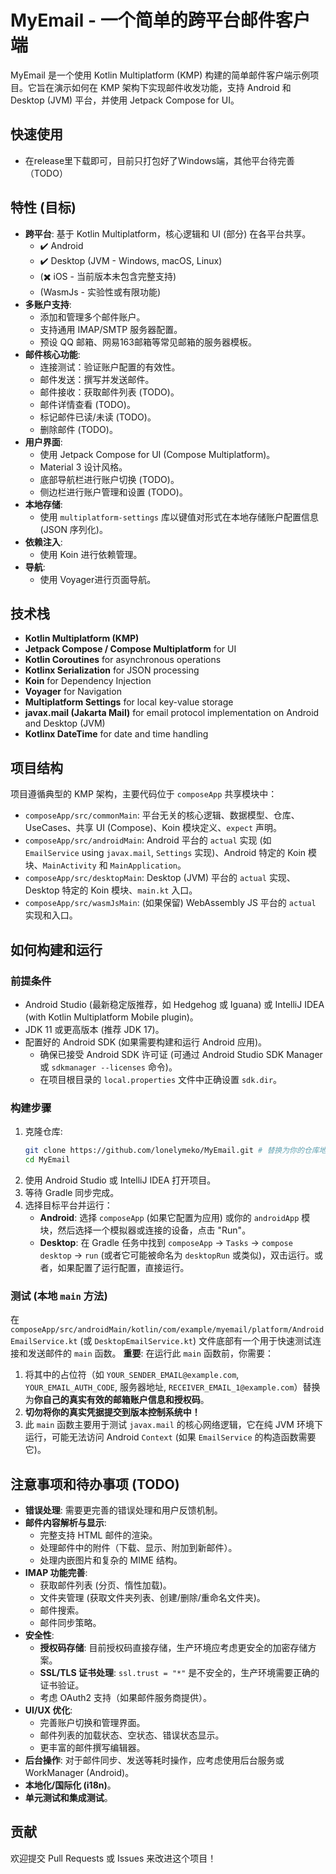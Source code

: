# MyEmail - 一个简单的跨平台邮件客户端

MyEmail 是一个使用 Kotlin Multiplatform (KMP) 构建的简单邮件客户端示例项目。它旨在演示如何在 KMP 架构下实现邮件收发功能，支持 Android 和 Desktop (JVM) 平台，并使用 Jetpack Compose for UI。

## 快速使用
   *   在release里下载即可，目前只打包好了Windows端，其他平台待完善（TODO）

## 特性 (目标)

*   **跨平台**: 基于 Kotlin Multiplatform，核心逻辑和 UI (部分) 在各平台共享。
    *   :heavy_check_mark: Android
    *   :heavy_check_mark: Desktop (JVM - Windows, macOS, Linux)
    *   (:heavy_multiplication_x: iOS - 当前版本未包含完整支持)
    *   (WasmJs - 实验性或有限功能)
*   **多账户支持**:
    *   添加和管理多个邮件账户。
    *   支持通用 IMAP/SMTP 服务器配置。
    *   预设 QQ 邮箱、网易163邮箱等常见邮箱的服务器模板。
*   **邮件核心功能**:
    *   连接测试：验证账户配置的有效性。
    *   邮件发送：撰写并发送邮件。
    *   邮件接收：获取邮件列表 (TODO)。
    *   邮件详情查看 (TODO)。
    *   标记邮件已读/未读 (TODO)。
    *   删除邮件 (TODO)。
*   **用户界面**:
    *   使用 Jetpack Compose for UI (Compose Multiplatform)。
    *   Material 3 设计风格。
    *   底部导航栏进行账户切换 (TODO)。
    *   侧边栏进行账户管理和设置 (TODO)。
*   **本地存储**:
    *   使用 `multiplatform-settings` 库以键值对形式在本地存储账户配置信息 (JSON 序列化)。
*   **依赖注入**:
    *   使用 Koin 进行依赖管理。
*   **导航**:
    *   使用 Voyager进行页面导航。

## 技术栈

*   **Kotlin Multiplatform (KMP)**
*   **Jetpack Compose / Compose Multiplatform** for UI
*   **Kotlin Coroutines** for asynchronous operations
*   **Kotlinx Serialization** for JSON processing
*   **Koin** for Dependency Injection
*   **Voyager** for Navigation
*   **Multiplatform Settings** for local key-value storage
*   **javax.mail (Jakarta Mail)** for email protocol implementation on Android and Desktop (JVM)
*   **Kotlinx DateTime** for date and time handling

## 项目结构

项目遵循典型的 KMP 架构，主要代码位于 `composeApp` 共享模块中：

*   `composeApp/src/commonMain`: 平台无关的核心逻辑、数据模型、仓库、UseCases、共享 UI (Compose)、Koin 模块定义、`expect` 声明。
*   `composeApp/src/androidMain`: Android 平台的 `actual` 实现 (如 `EmailService` using `javax.mail`, `Settings` 实现)、Android 特定的 Koin 模块、`MainActivity` 和 `MainApplication`。
*   `composeApp/src/desktopMain`: Desktop (JVM) 平台的 `actual` 实现、Desktop 特定的 Koin 模块、`main.kt` 入口。
*   `composeApp/src/wasmJsMain`: (如果保留) WebAssembly JS 平台的 `actual` 实现和入口。

## 如何构建和运行

### 前提条件

*   Android Studio (最新稳定版推荐，如 Hedgehog 或 Iguana) 或 IntelliJ IDEA (with Kotlin Multiplatform Mobile plugin)。
*   JDK 11 或更高版本 (推荐 JDK 17)。
*   配置好的 Android SDK (如果需要构建和运行 Android 应用)。
    *   确保已接受 Android SDK 许可证 (可通过 Android Studio SDK Manager 或 `sdkmanager --licenses` 命令)。
    *   在项目根目录的 `local.properties` 文件中正确设置 `sdk.dir`。

### 构建步骤

1.  克隆仓库:
    ```bash
    git clone https://github.com/lonelymeko/MyEmail.git # 替换为你的仓库地址
    cd MyEmail
    ```
2.  使用 Android Studio 或 IntelliJ IDEA 打开项目。
3.  等待 Gradle 同步完成。
4.  选择目标平台并运行：
    *   **Android**: 选择 `composeApp` (如果它配置为应用) 或你的 `androidApp` 模块，然后选择一个模拟器或连接的设备，点击 "Run"。
    *   **Desktop**: 在 Gradle 任务中找到 `composeApp` -> `Tasks` -> `compose desktop` -> `run` (或者它可能被命名为 `desktopRun` 或类似)，双击运行。或者，如果配置了运行配置，直接运行。

### 测试 (本地 `main` 方法)

在 `composeApp/src/androidMain/kotlin/com/example/myemail/platform/AndroidEmailService.kt` (或 `DesktopEmailService.kt`) 文件底部有一个用于快速测试连接和发送邮件的 `main` 函数。
**重要**: 在运行此 `main` 函数前，你需要：
1.  将其中的占位符（如 `YOUR_SENDER_EMAIL@example.com`, `YOUR_EMAIL_AUTH_CODE`, 服务器地址, `RECEIVER_EMAIL_1@example.com`）替换为**你自己的真实有效的邮箱账户信息和授权码**。
2.  **切勿将你的真实凭据提交到版本控制系统中！**
3.  此 `main` 函数主要用于测试 `javax.mail` 的核心网络逻辑，它在纯 JVM 环境下运行，可能无法访问 Android `Context` (如果 `EmailService` 的构造函数需要它)。

## 注意事项和待办事项 (TODO)

*   **错误处理**: 需要更完善的错误处理和用户反馈机制。
*   **邮件内容解析与显示**:
    *   完整支持 HTML 邮件的渲染。
    *   处理邮件中的附件（下载、显示、附加到新邮件）。
    *   处理内嵌图片和复杂的 MIME 结构。
*   **IMAP 功能完善**:
    *   获取邮件列表 (分页、惰性加载)。
    *   文件夹管理 (获取文件夹列表、创建/删除/重命名文件夹)。
    *   邮件搜索。
    *   邮件同步策略。
*   **安全性**:
    *   **授权码存储**: 目前授权码直接存储，生产环境应考虑更安全的加密存储方案。
    *   **SSL/TLS 证书处理**: `ssl.trust = "*"` 是不安全的，生产环境需要正确的证书验证。
    *   考虑 OAuth2 支持（如果邮件服务商提供）。
*   **UI/UX 优化**:
    *   完善账户切换和管理界面。
    *   邮件列表的加载状态、空状态、错误状态显示。
    *   更丰富的邮件撰写编辑器。
*   **后台操作**: 对于邮件同步、发送等耗时操作，应考虑使用后台服务或 WorkManager (Android)。
*   **本地化/国际化 (i18n)**。
*   **单元测试和集成测试**。

## 贡献

欢迎提交 Pull Requests 或 Issues 来改进这个项目！
